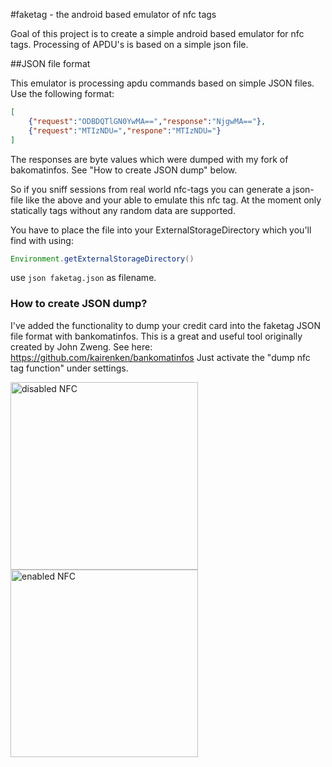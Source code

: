 #faketag - the android based emulator of nfc tags 

Goal of this project is to create a simple android based emulator for nfc tags.
Processing of APDU's is based on a simple json file.

##JSON file format

This emulator is processing apdu commands based on simple JSON files. Use the following format:

```json
[
	{"request":"ODBDQTlGN0YwMA==","response":"NjgwMA=="},
  	{"request":"MTIzNDU=","respone":"MTIzNDU="}
]
```

The responses are byte values which were dumped with my fork of bakomatinfos. See "How to create JSON dump" below.

So if you sniff sessions from real world nfc-tags you can generate a json-file like the above and
your able to emulate this nfc tag. At the moment only statically tags without any random data are 
supported.

You have to place the file into your ExternalStorageDirectory which you'll find with using:
```Java
Environment.getExternalStorageDirectory()
```

use ```json faketag.json``` as filename. 

### How to create JSON dump?

I've added the functionality to dump your credit card into the faketag JSON file format with bankomatinfos. 
This is a great and useful tool originally created by John Zweng.
See here: https://github.com/kairenken/bankomatinfos 
Just activate the "dump nfc tag function" under settings. 

<img src="https://github.com/kairenken/faketag/blob/master/img/Screenshot_2015-03-09-09-42-56.png" alt="disabled NFC" width="300"/>
<img src="https://github.com/kairenken/faketag/blob/master/img/Screenshot_2015-03-09-09-43-02.png" alt="enabled NFC" width="300"/>




